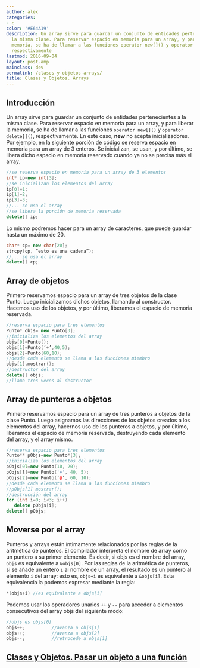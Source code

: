 ```yaml
---
author: alex
categories:
- c
color: '#E64A19'
description: Un array sirve para guardar un conjunto de entidades pertenecientes a
  la misma clase. Para reservar espacio en memoria para un array, y para liberar la
  memoria, se ha de llamar a las funciones operator new[]() y operator delete[](),
  respectivamente
lastmod: 2016-09-04
layout: post.amp
mainclass: dev
permalink: /clases-y-objetos-arrays/
title: Clases y Objetos. Arrays
---
```


## Introducción

Un array sirve para guardar un conjunto de entidades pertenecientes a la misma clase. Para reservar espacio en memoria para un array, y para liberar la memoria, se ha de llamar a las funciones `operator new[]()` y `operator delete[]()`, respectivamente. En este caso, **new** no acepta inicializadores. Por ejemplo, en la siguiente porción de código se reserva espacio en memoria para un array de 3 enteros. Se inicializan, se usan, y por último, se libera dicho espacio en memoria reservado cuando ya no se precisa más el array.

<!--more-->

```cpp
//se reserva espacio en memoria para un array de 3 elementos
int* ip=new int[3];
//se inicializan los elementos del array
ip[0]=1;
ip[1]=2;
ip[3]=3;
//... se usa el array
//se libera la porción de memoria reservada
delete[] ip;
```

Lo mismo podremos hacer para un array de caracteres, que puede guardar hasta un máximo de 20.

```cpp
char* cp= new char[20];
strcpy(cp, “esto es una cadena”);
//... se usa el array
delete[] cp;
```

## Array de objetos

Primero reservamos espacio para un array de tres objetos de la clase Punto.  Luego inicializamos dichos objetos, llamando al constructor. Hacemos uso de los objetos, y por último, liberamos el espacio de memoria reservada.

```cpp
//reserva espacio para tres elementos
Punto* objs= new Punto[3];
//inicializa los elementos del array
objs[0]=Punto();
objs[1]=Punto(‘+’,40,5);
objs[2]=Punto(60,10);
//desde cada elemento se llama a las funciones miembro
objs[1].mostrar();
//destructor del array
delete[] objs;
//llama tres veces al destructor
```

## Array de punteros a objetos

Primero reservamos espacio para un array de tres punteros a objetos de la clase Punto. Luego asignamos las direcciones de los objetos creados a los elementos del array, hacernos uso de los punteros a objetos, y por último, liberamos el espacio de memoria reservada, destruyendo cada elemento del array, y el array mismo.

```cpp
//reserva espacio para tres elementos
Punto** pObjs=new Punto*[3];
//inicializa los elementos del array
pObjs[0l=new Punto(10, 20);
pObjs[l]=new Punto('+', 40, 5);
pObjs[2]=new Punto(‘@’, 60, 10);
//desde cada elemento se llama a las funciones miembro
//pObjs[1] mostrar();
//destrucción del array
for (int i=0; i<3; i++)
   delete pObjs[i];
delete[] pObjs;
```

## Moverse por el array

Punteros y arrays están íntimamente relacionados por las reglas de la aritmética de punteros. El compilador interpreta el nombre de array corno un puntero a su primer elemento. Es decir, si objs es el nombre del array, `objs` es equivalente a `&objs[0]`. Por las reglas de la aritmética de punteros, si se añade un entero `i` al nombre de un array, el resultado es un puntero al elemento `i` del array: esto es, `objs+i` es equivalente a `&objs[i]`. Esta equivalencia la podemos expresar mediante la regla:

```cpp
*(objs+i) //es equivalente a objs[i]
```

Podemos usar los operadores unarios `++` y `--` para acceder a elementos consecutivos del array objs del siguiente modo:

```cpp
//objs es objs[0]
objs++;          //avanza a objs[1]
objs++;          //avanza a objs[2]
objs--;          //retrocede a objs[1]
```

## [Clases y Objetos. Pasar un objeto a una función][1]

 [1]: https://elbauldelprogramador.com/clases-y-objetos-pasar-un-objeto-una/